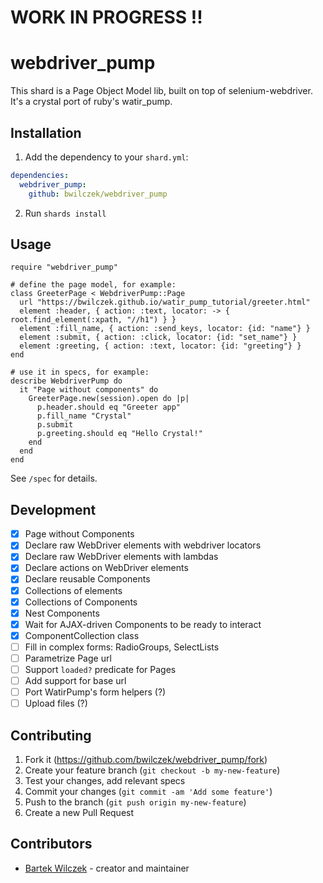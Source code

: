 # WORK IN PROGRESS !!

# webdriver_pump

This shard is a Page Object Model lib, built on top of selenium-webdriver.
It's a crystal port of ruby's watir_pump.

## Installation

1. Add the dependency to your `shard.yml`:
```yaml
dependencies:
  webdriver_pump:
    github: bwilczek/webdriver_pump
```
2. Run `shards install`

## Usage

```crystal
require "webdriver_pump"

# define the page model, for example:
class GreeterPage < WebdriverPump::Page
  url "https://bwilczek.github.io/watir_pump_tutorial/greeter.html"
  element :header, { action: :text, locator: -> { root.find_element(:xpath, "//h1") } }
  element :fill_name, { action: :send_keys, locator: {id: "name"} }
  element :submit, { action: :click, locator: {id: "set_name"} }
  element :greeting, { action: :text, locator: {id: "greeting"} }
end

# use it in specs, for example:
describe WebdriverPump do
  it "Page without components" do
    GreeterPage.new(session).open do |p|
      p.header.should eq "Greeter app"
      p.fill_name "Crystal"
      p.submit
      p.greeting.should eq "Hello Crystal!"
    end
  end
end
```

See `/spec` for details.

## Development

- [x] Page without Components
- [x] Declare raw WebDriver elements with webdriver locators
- [x] Declare raw WebDriver elements with lambdas
- [x] Declare actions on WebDriver elements
- [x] Declare reusable Components
- [x] Collections of elements
- [x] Collections of Components
- [x] Nest Components
- [x] Wait for AJAX-driven Components to be ready to interact
- [x] ComponentCollection class
- [ ] Fill in complex forms: RadioGroups, SelectLists
- [ ] Parametrize Page url
- [ ] Support `loaded?` predicate for Pages
- [ ] Add support for base url
- [ ] Port WatirPump's form helpers (?)
- [ ] Upload files (?)

## Contributing

1. Fork it (<https://github.com/bwilczek/webdriver_pump/fork>)
2. Create your feature branch (`git checkout -b my-new-feature`)
3. Test your changes, add relevant specs
4. Commit your changes (`git commit -am 'Add some feature'`)
5. Push to the branch (`git push origin my-new-feature`)
6. Create a new Pull Request

## Contributors

- [Bartek Wilczek](https://github.com/bwilczek) - creator and maintainer
